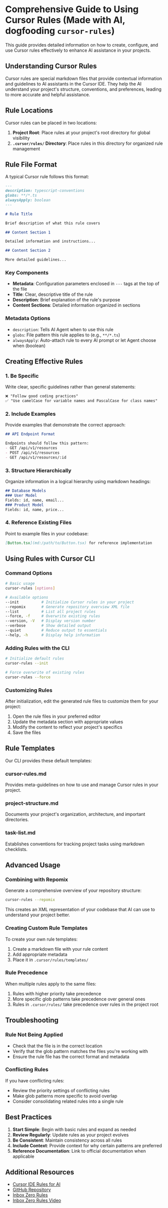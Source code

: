 # Comprehensive Guide to Using Cursor Rules (Made with AI, dogfooding `cursor-rules`)

This guide provides detailed information on how to create, configure, and use Cursor rules effectively to enhance AI assistance in your projects.

## Understanding Cursor Rules

Cursor rules are special markdown files that provide contextual information and guidelines to AI assistants in the Cursor IDE. They help the AI understand your project's structure, conventions, and preferences, leading to more accurate and helpful assistance.

## Rule Locations

Cursor rules can be placed in two locations:

1. **Project Root**: Place rules at your project's root directory for global visibility
2. **`.cursor/rules/` Directory**: Place rules in this directory for organized rule management

## Rule File Format

A typical Cursor rule follows this format:

```markdown
---
description: typescript-conventions
globs: **/*.ts
alwaysApply: boolean
---

# Rule Title

Brief description of what this rule covers

## Content Section 1

Detailed information and instructions...

## Content Section 2

More detailed guidelines...
```

### Key Components

- **Metadata**: Configuration parameters enclosed in `---` tags at the top of the file
- **Title**: Clear, descriptive title of the rule
- **Description**: Brief explanation of the rule's purpose
- **Content Sections**: Detailed information organized in sections

### Metadata Options

- `description`: Tells AI Agent when to use this rule
- `globs`: File pattern this rule applies to (e.g., `**/*.ts`)
- `alwaysApply`: Auto-attach rule to every AI prompt or let Agent choose when (boolean)

## Creating Effective Rules

### 1. Be Specific

Write clear, specific guidelines rather than general statements:

```markdown
❌ "Follow good coding practices"
✅ "Use camelCase for variable names and PascalCase for class names"
```

### 2. Include Examples

Provide examples that demonstrate the correct approach:

```markdown
## API Endpoint Format

Endpoints should follow this pattern:
- GET /api/v1/resources
- POST /api/v1/resources
- GET /api/v1/resources/:id
```

### 3. Structure Hierarchically

Organize information in a logical hierarchy using markdown headings:

```markdown
## Database Models
### User Model
Fields: id, name, email...
### Product Model
Fields: id, name, price...
```

### 4. Reference Existing Files

Point to example files in your codebase:

```markdown
[Button.tsx](md:/path/to/Button.tsx) for reference implementation
```

## Using Rules with Cursor CLI

### Command Options

```bash
# Basic usage
cursor-rules [options]

# Available options
--init          # Initialize Cursor rules in your project
--repomix       # Generate repository overview XML file
--list          # List all project rules
--force, -f     # Overwrite existing rules
--version, -V   # Display version number
--verbose       # Show detailed output
--quiet         # Reduce output to essentials
--help, -h      # Display help information
```

### Adding Rules with the CLI

```bash
# Initialize default rules
cursor-rules --init

# Force overwrite of existing rules
cursor-rules --force
```

### Customizing Rules

After initialization, edit the generated rule files to customize them for your project:

1. Open the rule files in your preferred editor
2. Update the metadata section with appropriate values
3. Modify the content to reflect your project's specifics
4. Save the files

## Rule Templates

Our CLI provides these default templates:

### cursor-rules.md

Provides meta-guidelines on how to use and manage Cursor rules in your project.

### project-structure.md

Documents your project's organization, architecture, and important directories.

### task-list.md

Establishes conventions for tracking project tasks using markdown checklists.

## Advanced Usage

### Combining with Repomix

Generate a comprehensive overview of your repository structure:

```bash
cursor-rules --repomix
```

This creates an XML representation of your codebase that AI can use to understand your project better.

### Creating Custom Rule Templates

To create your own rule templates:

1. Create a markdown file with your rule content
2. Add appropriate metadata
3. Place it in `.cursor/rules/templates/`

### Rule Precedence

When multiple rules apply to the same files:
1. Rules with higher priority take precedence
2. More specific glob patterns take precedence over general ones
3. Rules in `.cursor/rules/` take precedence over rules in the project root

## Troubleshooting

### Rule Not Being Applied

- Check that the file is in the correct location
- Verify that the glob pattern matches the files you're working with
- Ensure the rule file has the correct format and metadata

### Conflicting Rules

If you have conflicting rules:
- Review the priority settings of conflicting rules
- Make glob patterns more specific to avoid overlap
- Consider consolidating related rules into a single rule

## Best Practices

1. **Start Simple**: Begin with basic rules and expand as needed
2. **Review Regularly**: Update rules as your project evolves
3. **Be Consistent**: Maintain consistency across all rules
4. **Include Context**: Provide context for why certain patterns are preferred
5. **Reference Documentation**: Link to official documentation when applicable

## Additional Resources

- [Cursor IDE Rules for AI](https://docs.cursor.com/context/rules-for-ai)
- [GitHub Repository](https://github.com/gabimoncha/cursor-rules-cli)
- [Inbox Zero Rules](https://github.com/elie222/inbox-zero/tree/main/.cursor/rules) 
- [Inbox Zero Rules Video](https://www.youtube.com/watch?v=ABozvKmctkc) 